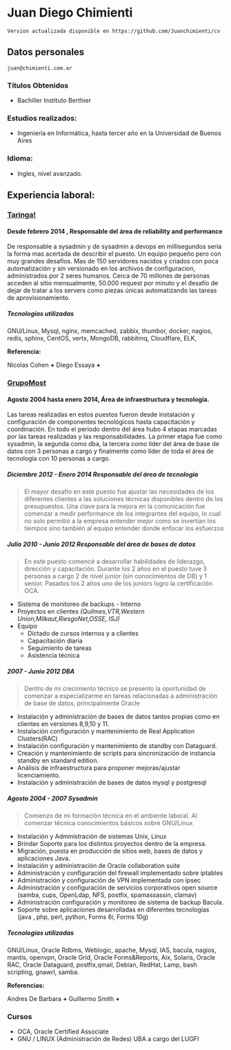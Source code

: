 # Juan Diego Chimienti

```
Version actualizada disponible en https://github.com/Juanchimienti/cv
```

## Datos personales

```
juan@chimienti.com.ar
```

### Títulos Obtenidos
 - Bachiller Instituto Berthier

### Estudios realizados:
 - Ingeniería en Informática, hasta tercer año en la Universidad de Buenos Aires

### Idioma:
- Ingles, nivel avanzado.

## Experiencia laboral:

### [Taringa!](http://www.taringa.net)

#### Desde febrero 2014 , Responsable del área de reliability and performance

De responsable a sysadmin y de sysadmin a devops en millisegundos seria la forma
mas acertada de describir el puesto. Un equipo pequeño pero con muy grandes
desafíos.
Mas de 150 servidores nacidos y criados con poca automatización y sin versionado
en los archivos de configuracion, administrados por 2 seres humanos.
Cerca de 70 millones de personas acceden al sitio mensualmente, 50.000 request
por minuto y el desafío de dejar de tratar a los servers como piezas únicas
automatizando las tareas de aprovisionamiento.


##### Tecnologías utilizadas
GNU/Linux, Mysql, nginx,  memcached, zabbix, thumbor, docker, nagios, redis,
sphinx, CentOS, vertx, MongoDB, rabbitmq,  Cloudflare, ELK,

**Referencia:**

Nicolas Cohen  **+**
Diego Essaya **+**


### [GrupoMost](http://www.grupomost.com)

#### Agosto 2004 hasta enero 2014, Área de infraestructura y tecnología.
Las tareas realizadas en estos puestos fueron desde instalación y configuración
de componentes tecnológicos hasta capacitación y coordinación. En todo el
periodo dentro del área hubo 4 etapas marcadas por las tareas realizadas y las
responsabilidades. La primer etapa fue como sysadmin, la segunda como dba, la
tercera como líder del área de base de datos con 3 personas a cargo y
finalmente como líder de toda el área de tecnología con 10 personas a cargo.

##### Diciembre 2012 - Enero 2014 Responsable del área de tecnología
> El mayor desafío en este puesto fue ajustar las necesidades de los diferentes
clientes a las soluciones técnicas disponibles dentro de los presupuestos.
Una clave para la mejora en la comunicación fue comenzar a medir performance de
los integrantes del equipo, lo cual no solo permitió a la empresa entender mejor
como se invertían los tiempos sino también al equipo entender donde enfocar los
esfuerzos


##### Julio 2010 - Junio 2012 Responsable del área de bases de datos
> En este puesto comencé a desarrollar habilidades de liderazgo, dirección y
capacitación. Durante los 2 años en el puesto tuve 3 personas a cargo 2 de nivel
junior (sin conocimientos de DB) y 1 senior. Pasados los 2 años uno de los
juniors logro la certificación OCA.

- Sistema de monitoreo de backups - Interno
- Proyectos en clientes *(Quilmes,VTR,Western Union,Milkaut,RiesgoNet,OSSE,
  ISJ)*
- Equipo
  - Dictado de cursos internos y a clientes
  - Capacitación diaria
  - Seguimiento de tareas
  - Asistencia técnica

##### 2007 - Junio 2012 DBA
> Dentro de mi crecimiento técnico se presento la oportunidad de comenzar a
especializarme en tareas relacionadas a administración de base de datos,
principalmente Oracle

- Instalación y administración de bases de datos tantos propias como en clientes
en versiones 8,9,10 y 11.
- Instalación configuración y mantenimiento de Real Application Clusters(RAC)
- Instalación configuración y mantenimiento de standby con Dataguard.
- Creación y mantenimiento de scripts para sincronización de instancia standby
en standard edition.
- Análisis de infraestructura para proponer mejoras/ajustar licenciamiento.
- Instalación y administración de bases de datos mysql y postgresql

##### Agosto 2004 - 2007 Sysadmin
> Comienzo de mi formación técnica en el ambiente laboral. Al comenzar técnica
conocimientos básicos sobre GNU/Linux

- Instalación y Administración de sistemas Unix, Linux
- Brindar Soporte para los distintos proyectos dentro de la empresa.
- Migración, puesta en producción de sitios web, bases de datos y
aplicaciones Java.
- Instalación y administración de Oracle collaboration suite
- Administración y configuración del firewall implementado sobre iptables
- Administración y configuración de VPN implementada con ipsec
- Administración y configuración de servicios corporativos open source
(samba, cups, OpenLdap, NFS, postfix, spamassassin, clamav)
- Administración configuración y monitoreo de sistema de backup Bacula.
- Soporte sobre aplicaciones desarrolladas en diferentes tecnologías
(java , php, perl, python, Forms 6i, Forms 10g)

##### Tecnologías utilizadas
GNU/Linux, Oracle Rdbms, Weblogic, apache, Mysql, IAS, bacula, nagios, mantis,
openvpn, Oracle Grid, Oracle Forms&Reports, Aix, Solaris, Oracle RAC, Oracle
Dataguard, postfix,qmail, Debian, RedHat, Lamp, bash scripting, gnawrl, samba.

**Referencias:**

Andres De Barbara  **+**
Guillermo Smith  **+**


### Cursos
 - OCA, Oracle Certified Associate
 - GNU / LINUX (Administración de Redes)  UBA a cargo del LUGFI
